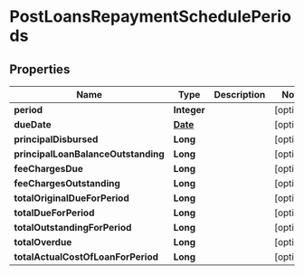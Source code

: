 

# PostLoansRepaymentSchedulePeriods

## Properties

Name | Type | Description | Notes
------------ | ------------- | ------------- | -------------
**period** | **Integer** |  |  [optional]
**dueDate** | [**Date**](Date.md) |  |  [optional]
**principalDisbursed** | **Long** |  |  [optional]
**principalLoanBalanceOutstanding** | **Long** |  |  [optional]
**feeChargesDue** | **Long** |  |  [optional]
**feeChargesOutstanding** | **Long** |  |  [optional]
**totalOriginalDueForPeriod** | **Long** |  |  [optional]
**totalDueForPeriod** | **Long** |  |  [optional]
**totalOutstandingForPeriod** | **Long** |  |  [optional]
**totalOverdue** | **Long** |  |  [optional]
**totalActualCostOfLoanForPeriod** | **Long** |  |  [optional]



